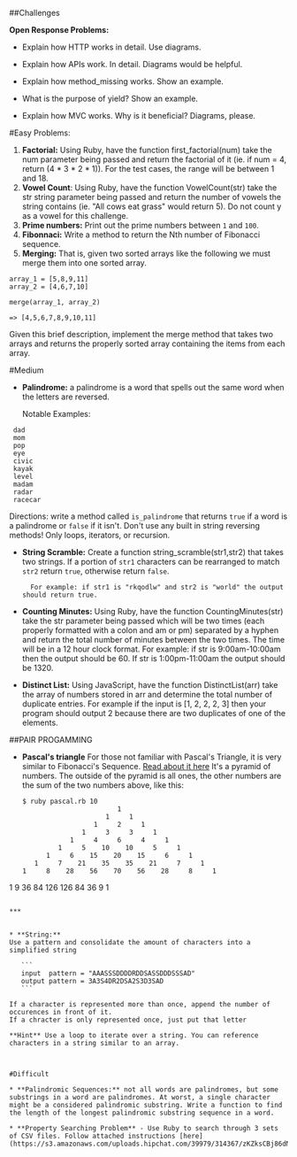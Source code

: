 ##Challenges


**Open Response Problems:**

- Explain how HTTP works in detail. Use diagrams.

- Explain how APIs work. In detail. Diagrams would be helpful.

- Explain how method_missing works. Show an example.

- What is the purpose of yield? Show an example.

- Explain how MVC works. Why is it beneficial? Diagrams, please.

#Easy Problems:

1. **Factorial:** Using Ruby, have the function first_factorial(num) take the num parameter being passed and return the factorial of it (ie. if num = 4, return (4 * 3 * 2 * 1)). For the test cases, the range will be between 1 and 18. 
2. **Vowel Count**: Using Ruby, have the function VowelCount(str) take the str string parameter being passed and return the number of vowels the string contains (ie. "All cows eat grass" would return 5). Do not count y as a vowel for this challenge. 
3. **Prime numbers:** Print out the prime numbers between `1` and `100`.
4. **Fibonnaci:**
Write a method to return the Nth number of Fibonacci sequence.
5. **Merging:** That is, given two sorted arrays like the following we must merge them into one sorted array.
 
```
array_1 = [5,8,9,11]
array_2 = [4,6,7,10]

merge(array_1, array_2)

=> [4,5,6,7,8,9,10,11]
```

Given this brief description, implement the merge method that takes two arrays and returns the properly sorted array containing the items from each array.



#Medium

*  **Palindrome:** a palindrome is a word that spells out the same word when the letters are reversed.
	
	Notable Examples:
  
 ```
  dad
  mom
  pop
  eye
  civic
  kayak
  level
  madam
  radar
  racecar
  ```
  Directions: write a method called `is_palindrome` that returns `true` if a word is a palindrome or `false` if it isn't. Don't use any built in string reversing methods! Only loops, iterators, or recursion.
  

* **String Scramble:**
Create a function string_scramble(str1,str2) that takes two strings. If a portion of `str1` characters can be rearranged to match `str2` return `true`, otherwise return `false`.  

		For example: if str1 is "rkqodlw" and str2 is "world" the output should return true.  

* **Counting Minutes:** Using Ruby, have the function CountingMinutes(str) take the str parameter being passed which will be two times (each properly formatted with a colon and am or pm) separated by a hyphen and return the total number of minutes between the two times. The time will be in a 12 hour clock format. For example: if str is 9:00am-10:00am then the output should be 60. If str is 1:00pm-11:00am the output should be 1320. 

* **Distinct List:** Using JavaScript, have the function DistinctList(arr) take the array of numbers stored in arr and determine the total number of duplicate entries. For example if the input is [1, 2, 2, 2, 3] then your program should output 2 because there are two duplicates of one of the elements. 


##PAIR PROGAMMING
  
*  **Pascal's triangle**
  For those not familiar with Pascal's Triangle, it is very similar to Fibonacci's Sequence. [Read about it here](https://en.wikipedia.org/wiki/Pascal's_triangle) It's a pyramid of numbers. The outside of the pyramid is all ones, the other numbers are the sum of the two numbers above, like this:
 
	```
	$ ruby pascal.rb 10
                            1                            
                         1     1                         
                      1     2     1                      
                   1     3     3     1                   
                1     4     6     4     1                
             1     5    10    10     5     1             
          1     6    15    20    15     6     1          
       1     7    21    35    35    21     7     1       
    1     8    28    56    70    56    28     8     1    
 1     9    36    84    126   126   84    36     9     1 
 ```
 
 ***
 

* **String:**
Use a pattern and consolidate the amount of characters into a simplified string

	```
	input  pattern = "AAASSSDDDDRDDSASSDDDSSSAD"  
	output pattern = 3A3S4DR2DSA2S3D3SAD
	```

If a character is represented more than once, append the number of occurences in front of it.
If a chracter is only represented once, just put that letter

**Hint** Use a loop to iterate over a string. You can reference characters in a string similar to an array.



#Difficult

* **Palindromic Sequences:** not all words are palindromes, but some substrings in a word are palindromes. At worst, a single character might be a considered palindromic substring. Write a function to find the length of the longest palindromic substring sequence in a word.

* **Property Searching Problem** - Use Ruby to search through 3 sets of CSV files. Follow attached instructions [here](https://s3.amazonaws.com/uploads.hipchat.com/39979/314367/zKZksCBj86dN6HM/challenge.zip)
